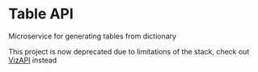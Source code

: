 # Table API
Microservice for generating tables from dictionary

This project is now deprecated due to limitations of the stack, check out [VizAPI](https://github.com/madrigals1/vizapi) instead
